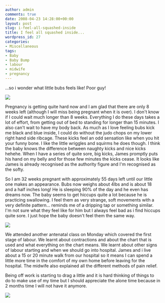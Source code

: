 ```yaml
---
author: admin
comments: true
date: 2008-04-23 14:28:00+00:00
layout: post
slug: i-feel-all-squashed-inside
title: I feel all squashed inside...
wordpress_id: 27
categories:
- Miscellaneous
tags:
- Baby
- Baby Bump
- labour
- midwife
- pregnancy
---
```


...so i wonder what little bubs feels like! Poor guy!  


![](http://bp0.blogger.com/_C-ub7-hXVgE/SA9QaDUf3DI/AAAAAAAAEhU/LEm7ZcTHvdM/s400/fetaldev32.jpg)  


  
Pregnancy is getting quite hard now and I am glad that there are only 8 weeks left (although I will miss being pregnant when it is over). I don't know if I could wait much longer than 8 weeks. Everything I do these days takes a lot of effort, from getting out of bed to standing for longer than 15 minutes. I also can't wait to have my body back. As much as I love feeling bubs kick me black and blue inside, I could do without the judo chops on my lower right hand side ribcage. These kicks feel an odd sensation like when you hit your funny bone. I like the little wriggles and squirms he does though. I think the baby knows the difference between naughty kicks and nice kicks hehehe. When I have a series of quite sore, big kicks, James promptly puts his hand on my belly and for those few minutes the kicks cease. It looks like James is already recognised as the authority figure and I'm recognised as the softy.  
  


So I am 32 weeks pregnant with approximately 55 days left until our little one makes an appearance. Bubs now weighs about 4lbs and is about 18 and a half inches long! He is sleeping 90% of the day and he even has dreams now. The baby seems to get hiccups quite a lot because he is practicing swallowing. I feel them as very strange, soft movements with a very definite pattern... reminds me of a dripping tap or something similar. I'm not sure what they feel like for him but I always feel bad as i find hiccups quite sore. I just hope the baby doesn't feel them the same way.  
  


![](http://bp0.blogger.com/_C-ub7-hXVgE/SA9P7DUf3CI/AAAAAAAAEhM/x-HlwCo0osI/s400/n506343024_474208_4242.jpg)  
  


We attended another antenatal class on Monday which covered the first stage of labour. We learnt about contractions and about the chart that is used and what everything on the chart means. We learnt about other signs of labour starting and when we should go into hospital. James and i live about a 15 or 20 minute walk from our hospital so it means I can spend a little more time in the comfort of my own home before leaving for the hospital. The midwife also explained all the different methods of pain relief.  
  


Being off work is starting to drag a little and it is hard thinking of things to do to make use of my time but I should appreciate the alone time because in 2 months time I will not have it anymore.  
  


![](https://blogger.googleusercontent.com/tracker/251139911615938991-1470942070999739130?l=www.outmumbered.com)
